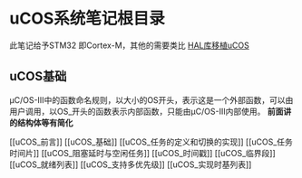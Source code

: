 # uCOS系统笔记根目录
此笔记给予STM32 即Cortex-M，其他的需要类比
[HAL库移植uCOS](https://blog.csdn.net/weixin_43116606/article/details/105532222)
## uCOS基础
μC/OS-III中的函数命名规则，以大小的OS开头，表示这是一个外部函数，可以由用户调用，以OS_开头的函数表示内部函数，只能由μC/OS-III内部使用。
**前面讲的结构体等有简化**

[[uCOS_前言]]
[[uCOS_基础]]
[[uCOS_任务的定义和切换的实现]]
[[uCOS_任务时间片]]
[[uCOS_阻塞延时与空闲任务]]
[[uCOS_时间戳]]
[[uCOS_临界段]]
[[uCOS_就绪列表]]
[[uCOS_支持多优先级]]
[[uCOS_实现时基列表]]
